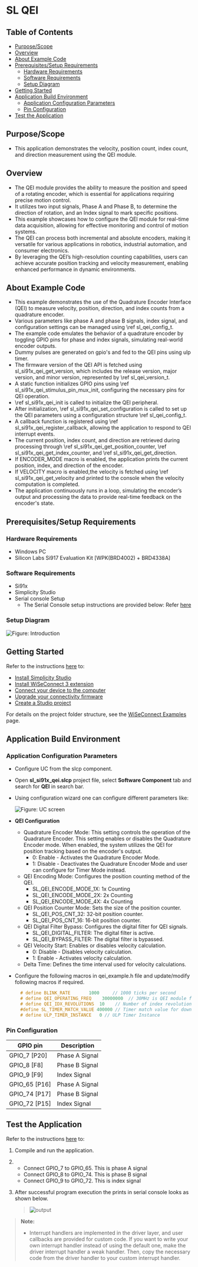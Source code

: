 # SL QEI

## Table of Contents

- [Purpose/Scope](#purposescope)
- [Overview](#overview)
- [About Example Code](#about-example-code)
- [Prerequisites/Setup Requirements](#prerequisitessetup-requirements)
  - [Hardware Requirements](#hardware-requirements)
  - [Software Requirements](#software-requirements)
  - [Setup Diagram](#setup-diagram)
- [Getting Started](#getting-started)
- [Application Build Environment](#application-build-environment)
  - [Application Configuration Parameters](#application-configuration-parameters)
  - [Pin Configuration](#pin-configuration)
- [Test the Application](#test-the-application)

## Purpose/Scope

- This application demonstrates the velocity, position count, index count, and direction measurement using the QEI module.

## Overview

- The QEI module provides the ability to measure the position and speed of a rotating encoder, which is essential for applications requiring precise motion control.
- It utilizes two input signals, Phase A and Phase B, to determine the direction of rotation, and an Index signal to mark specific positions.
- This example showcases how to configure the QEI module for real-time data acquisition, allowing for effective monitoring and control of motion systems.
- The QEI can process both incremental and absolute encoders, making it versatile for various applications in robotics, industrial automation, and consumer electronics.
- By leveraging the QEI’s high-resolution counting capabilities, users can achieve accurate position tracking and velocity measurement, enabling enhanced performance in dynamic environments.

## About Example Code

- This example demonstrates the use of the Quadrature Encoder Interface (QEI) to measure velocity, position, direction, and index counts from a quadrature encoder.
- Various parameters like phase A and phase B signals, index signal, and configuration settings can be managed using \ref sl_qei_config_t.
- The example code emulates the behavior of a quadrature encoder by toggling GPIO pins for phase and index signals, simulating real-world encoder outputs.
- Dummy pulses are generated on gpio's and fed to the QEI pins using ulp timer.
- The firmware version of the QEI API is fetched using sl_si91x_qei_get_version, which includes the release version, major version, and minor version, represented by  \ref sl_qei_version_t.
- A static function initializes GPIO pins using \ref sl_si91x_qei_stimulus_pin_mux_init, configuring the necessary pins for QEI operation.
- \ref sl_si91x_qei_init is called to initialize the QEI peripheral.
- After initialization, \ref sl_si91x_qei_set_configuration is called to set up the QEI parameters using a configuration structure \ref sl_qei_config_t.
- A callback function is registered using \ref sl_si91x_qei_register_callback, allowing the application to respond to QEI interrupt events.
- The current position, index count, and direction are retrieved during processing through \ref sl_si91x_qei_get_position_counter, \ref sl_si91x_qei_get_index_counter, and  \ref sl_si91x_qei_get_direction.
- If ENCODER_MODE macro is enabled, the application prints the current position, index, and direction of the encoder.
- If VELOCITY macro is enabled,the velocity is fetched using \ref sl_si91x_qei_get_velocity and printed to the console when the velocity computation is completed.
- The application continuously runs in a loop, simulating the encoder’s output and processing the data to provide real-time feedback on the encoder's state.

## Prerequisites/Setup Requirements

### Hardware Requirements

- Windows PC
- Silicon Labs Si917 Evaluation Kit [WPK(BRD4002) + BRD4338A]

### Software Requirements

- Si91x
- Simplicity Studio
- Serial console Setup
  - The Serial Console setup instructions are provided below:
Refer [here](https://docs.silabs.com/wiseconnect/latest/wiseconnect-developers-guide-developing-for-silabs-hosts/#console-input-and-output)

### Setup Diagram

![Figure: Introduction](resources/readme/setupdiagram.png)

## Getting Started

Refer to the instructions [here](https://docs.silabs.com/wiseconnect/latest/wiseconnect-getting-started/) to:

- [Install Simplicity Studio](https://docs.silabs.com/wiseconnect/latest/wiseconnect-developers-guide-developing-for-silabs-hosts/#install-simplicity-studio)
- [Install WiSeConnect 3 extension](https://docs.silabs.com/wiseconnect/latest/wiseconnect-developers-guide-developing-for-silabs-hosts/#install-the-wi-se-connect-3-extension)
- [Connect your device to the computer](https://docs.silabs.com/wiseconnect/latest/wiseconnect-developers-guide-developing-for-silabs-hosts/#connect-si-wx91x-to-computer)
- [Upgrade your connectivity firmware ](https://docs.silabs.com/wiseconnect/latest/wiseconnect-developers-guide-developing-for-silabs-hosts/#update-si-wx91x-connectivity-firmware)
- [Create a Studio project ](https://docs.silabs.com/wiseconnect/latest/wiseconnect-developers-guide-developing-for-silabs-hosts/#create-a-project)

For details on the project folder structure, see the [WiSeConnect Examples](https://docs.silabs.com/wiseconnect/latest/wiseconnect-examples/#example-folder-structure) page.

## Application Build Environment

### Application Configuration Parameters

- Configure UC from the slcp component.
- Open **sl_si91x_qei.slcp** project file, select **Software Component** tab and search for **QEI** in search bar.
- Using configuration wizard one can configure different parameters like:

  ![Figure: UC screen](resources/uc_screen/QEI_uc_screen.png)

- **QEI Configuration**
  - Quadrature Encoder Mode: This setting controls the operation of the Quadrature Encoder.  This setting enables or disables the Quadrature Encoder mode. When enabled, the system utilizes the QEI for position tracking based on the encoder's output.
    - 0: Enable - Activates the Quadrature Encoder Mode.
    - 1: Disable - Deactivates the Quadrature Encoder Mode and user can configure for Timer Mode instead.
  - QEI Encoding Mode: Configures the position counting method of the QEI.
    - SL_QEI_ENCODE_MODE_1X: 1x Counting 
    - SL_QEI_ENCODE_MODE_2X: 2x Counting 
    - SL_QEI_ENCODE_MODE_4X: 4x Counting 
  - QEI Position Counter Mode: Sets the size of the position counter.
    - SL_QEI_POS_CNT_32: 32-bit position counter.
    - SL_QEI_POS_CNT_16: 16-bit position counter.
  - QEI Digital Filter Bypass: Configures the digital filter for QEI signals.
    - SL_QEI_DIGITAL_FILTER: The digital filter is active.
    - SL_QEI_BYPASS_FILTER: The digital filter is bypassed.
  - QEI Velocity Start: Enables or disables velocity calculation.
    - 0: Disable - Disables velocity calculation.
    - 1: Enable - Activates velocity calculation.
  - Delta Time: Defines the time interval used for velocity calculations.

- Configure the following macros in qei_example.h file and update/modify following macros if required.

  ```C
    # define BLINK_RATE       1000     // 1000 ticks per second
    # define QEI_OPERATING_FREQ    30000000  // 30MHz is QEI module frequency
    # define QEI_IDX_REVOLUTIONS  10    // Number of index revolutions for simulation
    #define SL_TIMER_MATCH_VALUE 400000 // Timer match value for down-counter type
    # define ULP_TIMER_INSTANCE   0 // ULP Timer Instance

  ```

### Pin Configuration

|GPIO pin  | Description|
|--- | --- | 
|GPIO_7  [P20]   |Phase A Signal|
|GPIO_8  [F8]    |Phase B Signal|
|GPIO_9  [F9]    |Index Signal  |
|GPIO_65 [P16]   |Phase A Signal|
|GPIO_74 [P17]   |Phase B Signal|
|GPIO_72 [P15]   |Index Signal  |

## Test the Application

Refer to the instructions [here](https://docs.silabs.com/wiseconnect/latest/wiseconnect-getting-started/) to:

1. Compile and run the application.
2. - Connect GPIO_7 to GPIO_65. This is phase A signal
   - Connect GPIO_8 to GPIO_74. This is phase B signal
   - Connect GPIO_9 to GPIO_72. This is index signal
3. After successful program execution the prints in serial console looks as shown below.

   > ![output](resources/readme/output_qei.png)

> **Note:**
>
> - Interrupt handlers are implemented in the driver layer, and user callbacks are provided for custom code. If you want to write your own interrupt handler instead of using the default one, make the driver interrupt handler a weak handler. Then, copy the necessary code from the driver handler to your custom interrupt handler.
